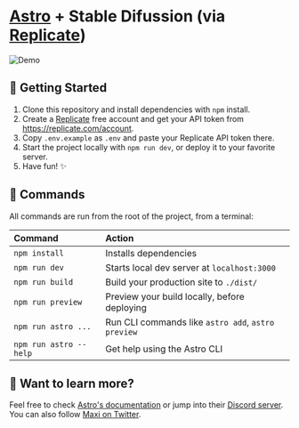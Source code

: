 # [Astro](https://astro.build) + Stable Difussion (via [Replicate](https://replicate.com/stability-ai/stable-diffusion))

![Demo](https://user-images.githubusercontent.com/44473/212442872-302cf8e2-d7a8-4962-a714-957ebcf6c71e.png)


## 🚀 Getting Started

1. Clone this repository and install dependencies with `npm` install.
2. Create a [Replicate](https://replicate.com/) free account and get your API token from https://replicate.com/account.
3. Copy `.env.example` as `.env` and paste your Replicate API token there.
4. Start the project locally with `npm run dev`, or deploy it to your favorite server.
5. Have fun! ✨

## 🧞 Commands

All commands are run from the root of the project, from a terminal:

| Command                | Action                                             |
| :--------------------- | :------------------------------------------------- |
| `npm install`          | Installs dependencies                              |
| `npm run dev`          | Starts local dev server at `localhost:3000`        |
| `npm run build`        | Build your production site to `./dist/`            |
| `npm run preview`      | Preview your build locally, before deploying       |
| `npm run astro ...`    | Run CLI commands like `astro add`, `astro preview` |
| `npm run astro --help` | Get help using the Astro CLI                       |

## 👀 Want to learn more?

Feel free to check [Astro's documentation](https://docs.astro.build) or jump into their [Discord server](https://astro.build/chat). You can also follow [Maxi on Twitter](https://twitter.com/charca).
